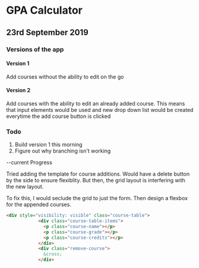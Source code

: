 # GPA Calculator

## 23rd September 2019

### **Versions of the app**

#### Version 1

Add courses without the ability to edit on the go

#### Version 2

Add courses with the ability to edit an already added course. This means that input elements would be used and new drop down list would be created everytime the add course button is clicked

### **Todo**

1. Build version 1 this morning
2. Figure out why branching isn't working

--current Progress

Tried adding the template for course additions. Would have a delete button by the side to ensure flexiblity. But then, the grid layout is interfering with the new layout.

To fix this, I would seclude the grid to just the form.
Then design a flexbox for the appended courses.

```html
<div style="visibility: visible" class="course-table">
            <div class="course-table-items">
              <p class="course-name"></p>
              <p class="course-grade"></p>
              <p class="course-credits"></p>
            </div>
            <div class="remove-course">
              &cross;
            </div>
```
